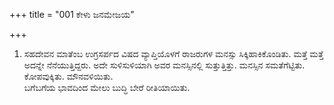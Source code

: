 +++
title = "001 ಕೇಳು ಜನಮೇಜಯ"

+++
1. ಸಹದೇವನ ಮಾತೆಂಬ ಉಗ್ರಸರ್ಪದ ವಿಷದ ವ್ಯಾಪ್ತಿಯೊಳಗೆ ರಾಜರುಗಳ ಮನಸ್ಸು ಸಿಕ್ಕಿಹಾಕಿಕೊಂಡಿತು. ಮತ್ತೆ ಮತ್ತೆ ಅದನ್ನೇ ನೆನೆಯುತ್ತಿದ್ದರು. ಅದೇ ಸುಳಿಸುಳಿಯಾಗಿ ಅವರ ಮನಸ್ಸಿನಲ್ಲಿ ಸುತ್ತುತ್ತಿತ್ತು. ಮನಸ್ಸಿನ ಸಮತೆಗೆಟ್ಟಿತು. ಕೋಪವುಕ್ಕಿತು. ಮೌನವಳಿಯಿತು.   
ಬಗೆಬಗೆಯ ಭಾವದಿಂದ ಮೇಲು ಬುದ್ಧಿ ಬೇರೆ ರೀತಿಯಾಯಿತು.
